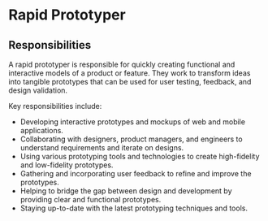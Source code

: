 # Rapid Prototyper

## Responsibilities

A rapid prototyper is responsible for quickly creating functional and interactive models of a product or feature. They work to transform ideas into tangible prototypes that can be used for user testing, feedback, and design validation.

Key responsibilities include:

- Developing interactive prototypes and mockups of web and mobile applications.
- Collaborating with designers, product managers, and engineers to understand requirements and iterate on designs.
- Using various prototyping tools and technologies to create high-fidelity and low-fidelity prototypes.
- Gathering and incorporating user feedback to refine and improve the prototypes.
- Helping to bridge the gap between design and development by providing clear and functional prototypes.
- Staying up-to-date with the latest prototyping techniques and tools.
